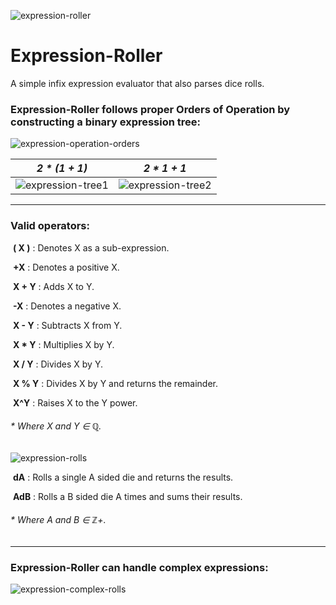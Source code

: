 ![expression-roller][expression-roller]

# Expression-Roller
A simple infix expression evaluator that also parses dice rolls.



### Expression-Roller follows proper Orders of Operation by constructing a binary expression tree:

![expression-operation-orders][expression-operation-orders]


|          *2 * (1 + 1)*           |          *2 * 1 + 1*           |
| :-----------------------: | :-----------------------: |
| ![expression-tree1][expression-tree1] | ![expression-tree2][expression-tree2] |

----



### Valid operators:

​	**( X )** : Denotes X as a sub-expression.

​	**+X** : Denotes a positive X.

​	**X + Y** : Adds X to Y.

​	**-X** : Denotes a negative X.

​	**X - Y** : Subtracts X from Y.

​	**X * Y** : Multiplies X by Y.

​	**X / Y** : Divides X by Y.

​	**X % Y** : Divides X by Y and returns the remainder.

​	**X^Y** : Raises X to the Y power.

  ###### * Where X and Y ∈ ℚ.

![expression-rolls][expression-rolls]

​	**dA** : Rolls a single A sided die and returns the results. 

​	**AdB** : Rolls a B sided die A times and sums their results.

  ###### * Where A and B ∈ ℤ+.



----



### Expression-Roller can handle complex expressions: 

![expression-complex-rolls][expression-complex-rolls]

[expression-roller]: https://i.imgur.com/TB7H0rH.png
[expression-tree1]: https://i.imgur.com/r81ptse.png
[expression-tree2]: https://i.imgur.com/k0l9J9X.png
[expression-operation-orders]: https://i.imgur.com/KuWlfgP.png
[expression-rolls]: https://i.imgur.com/BlDXGZM.gif
[expression-complex-rolls]: https://i.imgur.com/alaUjaH.gif
